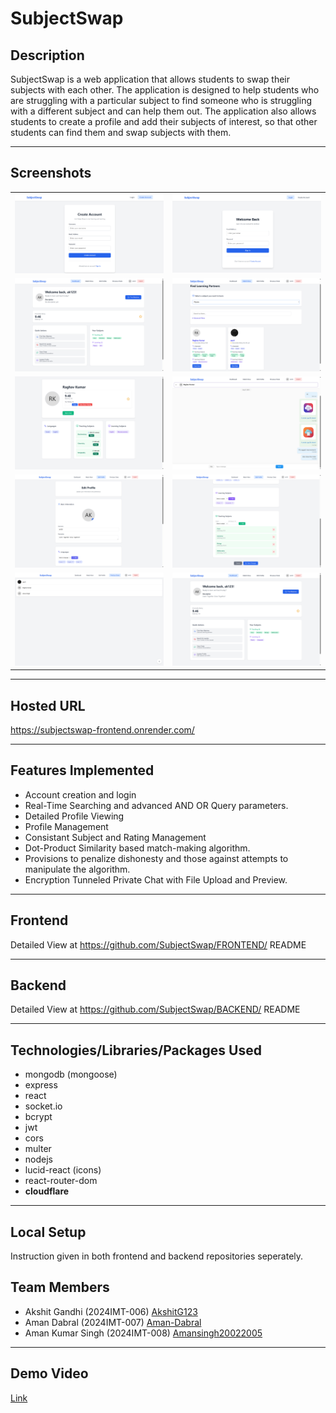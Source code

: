 # SubjectSwap

## Description
SubjectSwap is a web application that allows students to swap their subjects with each other. The application is designed to help students who are struggling with a particular subject to find someone who is struggling with a different subject and can help them out. The application also allows students to create a profile and add their subjects of interest, so that other students can find them and swap subjects with them.

---

## Screenshots
<table>
  <tr>
    <td><img alt="img1" src="./images/img1.png"></td>
    <td><img alt="img2" src="./images/img2.png"></td>
  </tr>
  <tr>
    <td><img alt="img3" src="./images/img3.png"></td>
    <td><img alt="img5" src="./images/img5.png"></td>
  </tr>
  <tr>
    <td><img alt="img7" src="./images/img7.png"></td>
    <td><img alt="img8" src="./images/img8.png"></td>
  </tr>  
  <tr>
    <td><img alt="img9" src="./images/img9.png"></td>
    <td><img alt="img10" src="./images/img10.png"></td>
  </tr>
  <tr>
    <td><img alt="img11" src="./images/img11.png"></td>
    <td><img alt="img12" src="./images/img12.png"></td>
  </tr>
</table>


---

## Hosted URL
<a href="https://subjectswap-frontend.onrender.com/">https://subjectswap-frontend.onrender.com/</a>

---

## Features Implemented
 - Account creation and login
 - Real-Time Searching and advanced AND OR Query parameters.
 - Detailed Profile Viewing
 - Profile Management
 - Consistant Subject and Rating Management
 - Dot-Product Similarity based match-making algorithm.
 - Provisions to penalize dishonesty and those against attempts to manipulate the algorithm.
 - Encryption Tunneled Private Chat with File Upload and Preview.

---

## Frontend
Detailed View at <a href="https://github.com/SubjectSwap/FRONTEND">https://github.com/SubjectSwap/FRONTEND/ README</a>

---

## Backend
Detailed View at <a href="https://github.com/SubjectSwap/BACKEND">https://github.com/SubjectSwap/BACKEND/ README</a>

---

## Technologies/Libraries/Packages Used
- mongodb (mongoose)
- express
- react
- socket.io
- bcrypt
- jwt
- cors
- multer
- nodejs
- lucid-react (icons)
- react-router-dom
- **cloudflare**

---

## Local Setup
Instruction given in both frontend and backend repositories seperately.

## Team Members
- Akshit Gandhi (2024IMT-006) <a href="https://github.com/AkshitG123">AkshitG123</a>
- Aman Dabral (2024IMT-007) <a href="https://github.com/Aman-Dabral">Aman-Dabral</a>
- Aman Kumar Singh (2024IMT-008) <a href="https://github.com/Amansingh20022005">Amansingh20022005</a>

---

## Demo Video
[Link](https://drive.google.com/file/d/1h0zZv6J4n0q1h1Z1YJZ8QZ7YJZ8QZ7YJ/view?usp=share_link)
